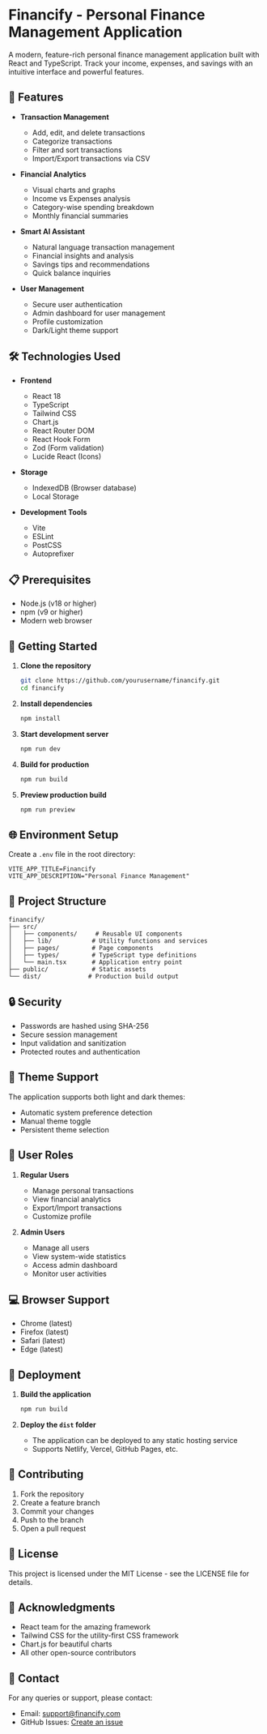 # Financify - Personal Finance Management Application

A modern, feature-rich personal finance management application built with React and TypeScript. Track your income, expenses, and savings with an intuitive interface and powerful features.

## 🚀 Features

- **Transaction Management**
  - Add, edit, and delete transactions
  - Categorize transactions
  - Filter and sort transactions
  - Import/Export transactions via CSV

- **Financial Analytics**
  - Visual charts and graphs
  - Income vs Expenses analysis
  - Category-wise spending breakdown
  - Monthly financial summaries

- **Smart AI Assistant**
  - Natural language transaction management
  - Financial insights and analysis
  - Savings tips and recommendations
  - Quick balance inquiries

- **User Management**
  - Secure user authentication
  - Admin dashboard for user management
  - Profile customization
  - Dark/Light theme support

## 🛠️ Technologies Used

- **Frontend**
  - React 18
  - TypeScript
  - Tailwind CSS
  - Chart.js
  - React Router DOM
  - React Hook Form
  - Zod (Form validation)
  - Lucide React (Icons)

- **Storage**
  - IndexedDB (Browser database)
  - Local Storage

- **Development Tools**
  - Vite
  - ESLint
  - PostCSS
  - Autoprefixer

## 📋 Prerequisites

- Node.js (v18 or higher)
- npm (v9 or higher)
- Modern web browser

## 🚀 Getting Started

1. **Clone the repository**
   ```bash
   git clone https://github.com/yourusername/financify.git
   cd financify
   ```

2. **Install dependencies**
   ```bash
   npm install
   ```

3. **Start development server**
   ```bash
   npm run dev
   ```

4. **Build for production**
   ```bash
   npm run build
   ```

5. **Preview production build**
   ```bash
   npm run preview
   ```

## 🌐 Environment Setup

Create a `.env` file in the root directory:

```env
VITE_APP_TITLE=Financify
VITE_APP_DESCRIPTION="Personal Finance Management"
```

## 📁 Project Structure

```
financify/
├── src/
│   ├── components/     # Reusable UI components
│   ├── lib/           # Utility functions and services
│   ├── pages/         # Page components
│   ├── types/         # TypeScript type definitions
│   └── main.tsx       # Application entry point
├── public/            # Static assets
└── dist/             # Production build output
```

## 🔒 Security

- Passwords are hashed using SHA-256
- Secure session management
- Input validation and sanitization
- Protected routes and authentication

## 🌙 Theme Support

The application supports both light and dark themes:
- Automatic system preference detection
- Manual theme toggle
- Persistent theme selection

## 👥 User Roles

1. **Regular Users**
   - Manage personal transactions
   - View financial analytics
   - Export/Import transactions
   - Customize profile

2. **Admin Users**
   - Manage all users
   - View system-wide statistics
   - Access admin dashboard
   - Monitor user activities

## 💻 Browser Support

- Chrome (latest)
- Firefox (latest)
- Safari (latest)
- Edge (latest)

## 🚀 Deployment

1. **Build the application**
   ```bash
   npm run build
   ```

2. **Deploy the `dist` folder**
   - The application can be deployed to any static hosting service
   - Supports Netlify, Vercel, GitHub Pages, etc.

## 🤝 Contributing

1. Fork the repository
2. Create a feature branch
3. Commit your changes
4. Push to the branch
5. Open a pull request

## 📝 License

This project is licensed under the MIT License - see the LICENSE file for details.

## 🙏 Acknowledgments

- React team for the amazing framework
- Tailwind CSS for the utility-first CSS framework
- Chart.js for beautiful charts
- All other open-source contributors

## 📧 Contact

For any queries or support, please contact:
- Email: support@financify.com
- GitHub Issues: [Create an issue](https://github.com/yourusername/financify/issues)